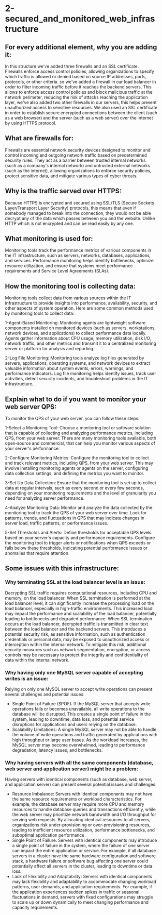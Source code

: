 # 2-secured_and_monitored_web_infrastructure

## For every additional element, why you are adding it:
In this structure we've added three firewalls and an SSL certificate.
Firewalls enforce access control policies, allowing organizations to specify which traffic is allowed or denied based on source IP addresses, ports, protocols, or other criteria. so we've added a firewall in our load balancer in order to filter incoming traffic before it reaches the backend servers. This allows to enforce access control policies and block malicious traffic at the network perimeter, reducing the risk of attacks reaching the application layer, we've also added two other firewalls in our servers, this helps prevent unauthorized access to sensitive resources.
We also used an SSL certificate in order to establish secure encrypted connections between the client (such as a web browser) and the server (such as a web server) over the internet by using HTTPS protocol.

## What are firewalls for:
Firewalls are essential network security devices designed to monitor and control incoming and outgoing network traffic based on predetermined security rules. They act as a barrier between trusted internal networks (such as a company's internal network) and untrusted external networks (such as the internet), allowing organizations to enforce security policies, protect sensitive data, and mitigate various types of cyber threats.
## Why is the traffic served over HTTPS:
Because HTTPS is encrypted and secured using SSL/TLS (Secure Sockets Layer/Transport Layer Security) protocols, this means that even if somebody managed to break into the connection, they would not be able decrypt any of the data which passes between you and the website. Unlike HTTP which is not encrypted and can be read easily by any one.
 
## What monitoring is used for:
Monitoring tools track the performance metrics of various components in the IT infrastructure, such as servers, networks, databases, applications, and services. Performance monitoring helps identify bottlenecks, optimize resource utilization, and ensure that systems meet performance requirements and Service Level Agreements (SLAs).

## How the monitoring tool is collecting data:
Monitoring tools collect data from various sources within the IT infrastructure to provide insights into performance, availability, security, and other aspects of system operation. Here are some common methods used by monitoring tools to collect data:

1-Agent-Based Monitoring: Monitoring agents are lightweight software components installed on monitored devices (such as servers, workstations, network devices, and applications) to collect performance data locally. Agents gather information about CPU usage, memory utilization, disk I/O, network traffic, and other metrics and transmit it to a centralized monitoring server or platform for analysis and reporting.

2-Log File Monitoring: Monitoring tools analyze log files generated by servers, applications, operating systems, and network devices to extract valuable information about system events, errors, warnings, and performance indicators. Log file monitoring helps identify issues, track user activities, detect security incidents, and troubleshoot problems in the IT infrastructure.

## Explain what to do if you want to monitor your web server QPS:
To monitor the QPS of your web server, you can follow these steps:

1-Select a Monitoring Tool: Choose a monitoring tool or software solution that is capable of collecting and analyzing performance metrics, including QPS, from your web server. There are many monitoring tools available, both open-source and commercial, that can help you monitor various aspects of your server's performance.

2-Configure Monitoring Metrics: Configure the monitoring tool to collect and track relevant metrics, including QPS, from your web server. This may involve installing monitoring agents or agents on the server, configuring data collection settings, and defining the metrics you want to monitor.

3-Set Up Data Collection: Ensure that the monitoring tool is set up to collect data at regular intervals, such as every second or every few seconds, depending on your monitoring requirements and the level of granularity you need for analyzing server performance.

4-Analyze Monitoring Data: Monitor and analyze the data collected by the monitoring tool to track the QPS of your web server over time. Look for patterns, trends, and fluctuations in QPS that may indicate changes in server load, traffic patterns, or performance issues.

5-Set Thresholds and Alerts: Define thresholds for acceptable QPS levels based on your server's capacity and performance requirements. Configure the monitoring tool to trigger alerts or notifications when QPS exceeds or falls below these thresholds, indicating potential performance issues or anomalies that require attention.

## Some issues with this infrastructure:
### Why terminating SSL at the load balancer level is an issue:
Decrypting SSL traffic requires computational resources, including CPU and memory, on the load balancer. When SSL termination is performed at the load balancer level, it can significantly increase the processing load on the load balancer, especially in high-traffic environments. This increased load may impact the performance and scalability of the load balancer, potentially leading to bottlenecks and degraded performance.
When SSL termination occurs at the load balancer, decrypted traffic is transmitted in clear text between the load balancer and the backend servers. This introduces a potential security risk, as sensitive information, such as authentication credentials or personal data, may be exposed to unauthorized access or interception within the internal network. To mitigate this risk, additional security measures such as network segmentation, encryption, or access controls may be necessary to protect the integrity and confidentiality of data within the internal network.
### Why having only one MySQL server capable of accepting writes is an issue:
Relying on only one MySQL server to accept write operations can present several challenges and potential issues:
- Single Point of Failure (SPOF): If the MySQL server that accepts write operations fails or becomes unavailable, all write operations to the database will be disrupted. This creates a single point of failure in the system, leading to downtime, data loss, and potential service disruptions for applications and users relying on the database. 
- Scalability Limitations: A single MySQL server may not be able to handle the volume of write operations and traffic generated by applications with high throughput or large user bases. As the workload increases, the MySQL server may become overwhelmed, leading to performance degradation, latency issues, and bottlenecks.

### Why having servers with all the same components (database, web server and application server) might be a problem:
Having servers with identical components (such as database, web server, and application server) can present several potential issues and challenges:
- Resource Imbalance: Servers with identical components may not have the same resource requirements or workload characteristics. For example, the database server may require more CPU and memory resources to handle database queries and transactions efficiently, while the web server may prioritize network bandwidth and I/O throughput for serving web requests. By allocating identical resources to all servers, organizations risk under-provisioning or over-provisioning resources, leading to inefficient resource utilization, performance bottlenecks, and suboptimal application performance.
- Single Point of Failure: Servers with identical components may introduce a single point of failure in the system, where the failure of one server can impact the entire application or service. For example, if all database servers in a cluster have the same hardware configuration and software stack, a hardware failure or software bug affecting one server could potentially affect all servers in the cluster, leading to downtime or data loss.
- Lack of Flexibility and Adaptability: Servers with identical components may lack flexibility and adaptability to accommodate changing workload patterns, user demands, and application requirements. For example, if the application experiences sudden spikes in traffic or seasonal fluctuations in demand, servers with fixed configurations may struggle to scale up or down dynamically to meet changing performance and capacity requirements.
